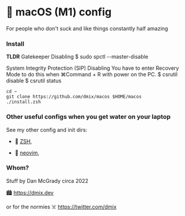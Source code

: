# 🧬 macOS (M1) config

For people who don't suck and like things constantly half amazing

### Install

**TLDR**
Gatekeeper Disabling
$ sudo spctl --master-disable

System Integrity Protection (SIP) Disabling
You have to enter Recovery Mode to do this when ⌘Command + R with power on the PC.
$ csrutil disable
$ csrutil status

```
cd ~
git clone https://github.com/dmix/macos $HOME/macos
./install.zsh
```

### Other useful configs when you get water on your laptop

See my other config and init dirs:

- 🔴 [ZSH](https://github.com/dmix/zsh),

- 🔵 [neovim](https://github.com/dmix/vim),


### Whom?

Stuff by Dan McGrady circa 2022

🏙️ https://dmix.dev

or for the normies ☠️  https://twitter.com/dmix
